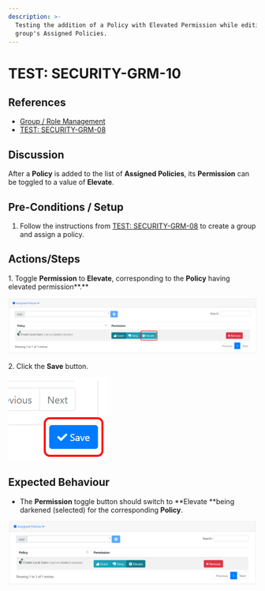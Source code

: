 ```yaml
---
description: >-
  Testing the addition of a Policy with Elevated Permission while editing a
  group's Assigned Policies.
---
```


# TEST: SECURITY-GRM-10

## References

* [Group / Role Management](../../../../../../operations/system-administration/security-administration/group-role-management.md)
* [TEST: SECURITY-GRM-08](test-security-grm-06.md)

## Discussion

After a **Policy** is added to the list of **Assigned Policies**, its **Permission** can be toggled to a value of **Elevate**.

## Pre-Conditions / Setup

1. Follow the instructions from [TEST: SECURITY-GRM-08](test-security-grm-06.md) to create a group and assign a policy.

## Actions/Steps

1\. Toggle **Permission** to **Elevate**, corresponding to the **Policy** having elevated permission**.**

![](<../../../../../../.gitbook/assets/image (374).png>)

2\. Click the **Save** button.

![](<../../../../../../.gitbook/assets/image (372).png>)

## Expected Behaviour

* The **Permission** toggle button should switch to **Elevate **being darkened (selected) for the corresponding **Policy**.

![](<../../../../../../.gitbook/assets/image (375).png>)
